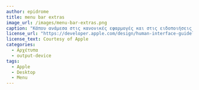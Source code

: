 ```yaml
---
author: epidrome
title: menu bar extras 
image_url: /images/menu-bar-extras.png
caption: "Κάπου ανάμεσα στις κανονικές εφαρμογές και στις ειδοποιήσεις που αυτές στέλνουν στον χρήστη μπορούμε να εντοπίσουμε ένα μεγάλο φάσμα από μίκρο-εφαρμογές που συνήθως εμφανίζονται στην άκρη της μπάρας εφαρμογών και παρέχουν σύντομες πληροφορίες ή την δυνατότητα για απευθείας πρόσβαση σε συχνές λειτουργίες, όπως είναι η κατάσταση του συστήματος, μηνύματα κειμένου, καιρός, ημερολόγιο, κτλ." 
license_url: "https://developer.apple.com/design/human-interface-guidelines/macos/extensions/menu-bar-extras/" 
license_text: Courtesy of Apple 
categories:
  - Αρχέτυπα
  - output-device
tags:
  - Apple
  - Desktop 
  - Menu 
---
```

